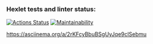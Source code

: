 ### Hexlet tests and linter status:
[![Actions Status](https://github.com/Lebedos773/frontend-project-44/workflows/hexlet-check/badge.svg)](https://github.com/Lebedos773/frontend-project-44/actions)
[![Maintainability](https://api.codeclimate.com/v1/badges/63c3cd568afabce94f4d/maintainability)](https://codeclimate.com/github/Lebedos773/frontend-project-44/maintainability)

https://asciinema.org/a/2rKFcyBbuBSgUyJqe9clSebmu